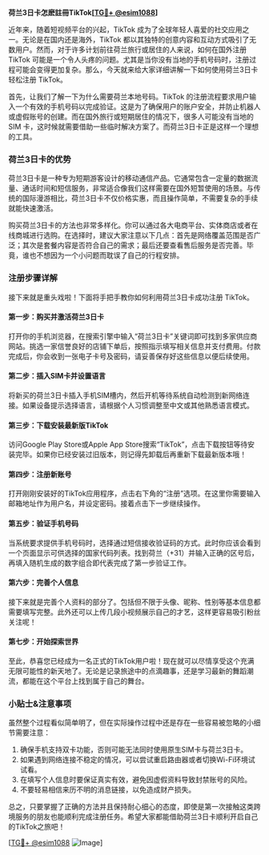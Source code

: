 **荷兰3日卡怎麽註冊TikTok[[TG💪+ @esim1088](https://t.me/s/esim1088)]**

近年来，随着短视频平台的兴起，TikTok 成为了全球年轻人喜爱的社交应用之一。无论是在国内还是海外，TikTok 都以其独特的创意内容和互动方式吸引了无数用户。然而，对于许多计划前往荷兰旅行或居住的人来说，如何在国外注册 TikTok 可能是一个令人头疼的问题。尤其是当你没有当地的手机号码时，注册过程可能会变得更加复杂。那么，今天就来给大家详细讲解一下如何使用荷兰3日卡轻松注册 TikTok。

首先，让我们了解一下为什么需要荷兰本地号码。TikTok 的注册流程要求用户输入一个有效的手机号码以完成验证。这是为了确保用户的账户安全，并防止机器人或虚假账号的创建。而在国外旅行或短期居住的情况下，很多人可能没有当地的 SIM 卡，这时候就需要借助一些临时解决方案了。而荷兰3日卡正是这样一个理想的工具。

### 荷兰3日卡的优势

荷兰3日卡是一种专为短期游客设计的移动通信产品。它通常包含一定量的数据流量、通话时间和短信服务，非常适合像我们这样需要在国外短暂使用的场景。与传统的国际漫游相比，荷兰3日卡不仅价格实惠，而且操作简单，不需要复杂的手续就能快速激活。

购买荷兰3日卡的方法也非常多样化。你可以通过各大电商平台、实体商店或者在线商城进行选购。在选择时，建议大家注意以下几点：首先是网络覆盖范围是否广泛；其次是套餐内容是否符合自己的需求；最后还要查看售后服务是否完善。毕竟，谁也不想因为一个小问题而耽误了自己的行程安排。

### 注册步骤详解

接下来就是重头戏啦！下面将手把手教你如何利用荷兰3日卡成功注册 TikTok。

#### 第一步：购买并激活荷兰3日卡
打开你的手机浏览器，在搜索引擎中输入“荷兰3日卡”关键词即可找到多家供应商网站。挑选一家信誉良好的店铺下单后，按照指示填写相关信息并支付费用。付款完成后，你会收到一张电子卡号及密码，请妥善保存好这些信息以便后续使用。

#### 第二步：插入SIM卡并设置语言
将新买的荷兰3日卡插入手机SIM槽内，然后开机等待系统自动检测到新网络连接。如果设备提示选择语言，请根据个人习惯调整至中文或其他熟悉语言模式。

#### 第三步：下载安装最新版TikTok
访问Google Play Store或Apple App Store搜索“TikTok”，点击下载按钮等待安装完毕。如果你已经安装过旧版本，则记得先卸载后再重新下载最新版本哦！

#### 第四步：注册新账号
打开刚刚安装好的TikTok应用程序，点击右下角的“注册”选项。在这里你需要输入邮箱地址作为用户名，并设定密码。接着点击下一步继续操作。

#### 第五步：验证手机号码
当系统要求提供手机号码时，选择通过短信接收验证码的方式。此时你应该会看到一个页面显示可供选择的国家代码列表。找到荷兰（+31）并输入正确的区号后，再填入随机生成的数字组合即代表完成了第一步验证工作。

#### 第六步：完善个人信息
接下来就是完善个人资料的部分了。包括但不限于头像、昵称、性别等基本信息都需要填写完整。此外还可以上传几段小视频展示自己的才艺，这样更容易吸引粉丝关注呢！

#### 第七步：开始探索世界
至此，恭喜您已经成为一名正式的TikTok用户啦！现在就可以尽情享受这个充满无限可能性的新天地了。无论是记录旅途中的点滴趣事，还是学习最新的舞蹈潮流，都能在这个平台上找到属于自己的舞台。

### 小贴士&注意事项

虽然整个过程看似简单明了，但在实际操作过程中还是存在一些容易被忽略的小细节需要注意：

1. 确保手机支持双卡功能，否则可能无法同时使用原生SIM卡与荷兰3日卡。
2. 如果遇到网络连接不稳定的情况，可以尝试重启路由器或者切换Wi-Fi环境试试看。
3. 在填写个人信息时要保证真实有效，避免因虚假资料导致封禁账号的风险。
4. 不要轻易相信来历不明的消息链接，以免造成财产损失。

总之，只要掌握了正确的方法并且保持耐心细心的态度，即使是第一次接触这类跨境服务的朋友也能顺利完成注册任务。希望大家都能借助荷兰3日卡顺利开启自己的TikTok之旅吧！

[[TG💪+ @esim1088](https://t.me/s/esim1088) ![Image](https://i.postimg.cc/4NQfJmqS/Snipaste-2025-05-13-00-14-12.png)]